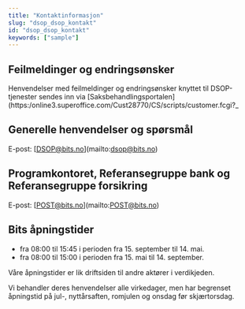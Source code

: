 ```yaml
---
title: "Kontaktinformasjon"
slug: "dsop_dsop_kontakt"
id: "dsop_dsop_kontakt"
keywords: ["sample"]
---
```


## Feilmeldinger og endringsønsker

Henvendelser med feilmeldinger og endringsønsker knyttet til DSOP-tjenester sendes inn via [Saksbehandlingsportalen](https:/online3.superoffice.com/Cust28770/CS/scripts/customer.fcgi?_

## Generelle henvendelser og spørsmål

E-post: [[DSOP@bits.no](mailto:DSOP@bits.no)](mailto:dsop@bits.no)

## Programkontoret, Referansegruppe bank og Referansegruppe forsikring

E-post: [[POST@bits.no](mailto:POST@bits.no)](mailto:POST@bits.no)

## Bits åpningstider
* fra 08:00 til 15:45 i perioden fra 15. september til 14. mai.
* fra 08:00 til 15:00 i perioden fra 15. mai til 14. september.

Våre åpningstider er lik driftsiden til andre aktører i verdikjeden.

Vi behandler deres henvendelser alle virkedager, men har begrenset åpningstid på jul-, nyttårsaften, romjulen og onsdag før skjærtorsdag.
